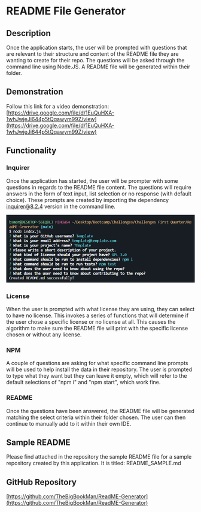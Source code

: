 # README File Generator
## Description
Once the application starts, the user will be prompted with questions that are relevant to their structure and content of the README file they are wanting to create for their repo. The questions will be asked through the command line using Node.JS. A README file will be generated within their folder.

## Demonstration
Follow this link for a video demonstration: [https://drive.google.com/file/d/1EuQuHXA-1whJwjeJi644p5tQqawym99Z/view](https://drive.google.com/file/d/1EuQuHXA-1whJwjeJi644p5tQqawym99Z/view)

## Functionality
### Inquirer
Once the application has started, the user will be prompter with some questions in regards to the README file content. The questions will require answers in the form of text input, list selection or no response (with default choice). These prompts are created by importing the dependency inquirer@8.2.4 version in the command line.

![Screenshot](./Develop/Screenshot_prompts.png)

### License
When the user is prompted with what license they are using, they can select to have no license. This invokes a series of functions that will determine if the user chose a specific license or no license at all. This causes the algorithm to make sure the README file will print with the specific license chosen or without any license.

### NPM
A couple of questions are asking for what specific command line prompts will be used to help install the data in their repository. The user is prompted to type what they want but they can leave it empty, which will refer to the default selections of "npm i" and "npm start", which work fine.

### README
Once the questions have been answered, the README file will be generated matching the select criteria within their folder chosen. The user can then continue to manually add to it within their own IDE.

## Sample README
Please find attached in the repository the sample README file for a sample repository created by this application. It is titled: README_SAMPLE.md

## GitHub Repository
[https://github.com/TheBigBookMan/ReadME-Generator](https://github.com/TheBigBookMan/ReadME-Generator)